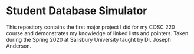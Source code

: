 # Student Database Simulator
This repository contains the first major project I did for my COSC 220 course and demonstrates my knowledge of linked lists and pointers. Taken during the Spring 2020 at Salisbury University taught by Dr. Joseph Anderson.
